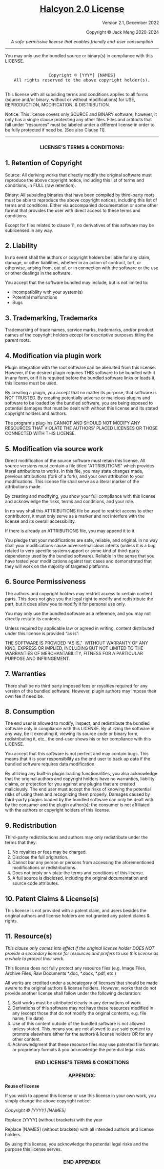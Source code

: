 <!-- Yay, no errors, warnings, or alerts! -->

<h1 align="center"> <strong><span style="text-decoration:underline;">Halcyon 2.0 License</span></strong> </h1>

<div align="center">
<p style="text-align: right">
Version 2.1, December 2022</p>


<p style="text-align: right">
Copyright © Jack Meng 2020-2024</p>

_A safe-permissive license that enables friendly end-user consumption_
</div>
<hr>
You may only use the bundled source or binary(s) in compliance with this LICENSE.

<pre align="center" style="text-align:center">

Copyright © [YYYY] [NAMES]
All rights reserved to the above copyright holder(s).

</pre>

This license with all subsiding terms and conditions applies to all forms (source and/or binary, without or without modifications) for USE, REPRODUCTION, MODIFICATION, & DISTRIBUTION.

Notice: This license covers only SOURCE and BINARY software; however, it only has a single clause protecting any other files. Files and artifacts that fall under “resources” must be labeled under a different license in order to be fully protected if need be. [See also Clause 11].

<hr>

<h3 align="center"> LICENSE’S TERMS & CONDITIONS: </h3>

## 1. **Retention of Copyright**

Source: All deriving works that directly modify the original software must reproduce the above copyright notice, including this list of terms and conditions, in FULL (raw retention).

Binary: All subsiding binaries that have been compiled by third-party roots must be able to reproduce the above copyright notices, including this list of terms and conditions. Either via accompanied documentation or some other format that provides the user with direct access to these terms and conditions.

Except for files related to clause 11, no derivatives of this software may be sublicensed in any way.




## 2. **Liability**

In no event shall the authors or copyright holders be liable for any claim, damage, or other liabilities, whether in an action of contract, tort, or otherwise, arising from, out of, or in connection with the software or the use or other dealings in the software.

You accept that the software bundled may include, but is not limited to:




* Incompatibility with your system(s)
* Potential malfunctions
* Bugs

## 3. **Trademarking, Trademarks**

Trademarking of trade names, service marks, trademarks, and/or product names of the copyright holders except for descriptive purposes titling the parent roots.

## 4. **Modification via plugin work**

Plugin integration with the root software can be alienated from this license. However, if the desired plugin requires THIS software to be bundled with it in any form, or if it is required before the bundled software links or loads it, this license must be used.

By creating a plugin, you accept that no matter its purpose, that software is NOT TRUSTED. By creating potentially adverse or malicious plugins and software to be loaded by the bundled software, you are being exposed to potential damages that must be dealt with without this license and its stated copyright holders and authors.

The program's plug-ins CANNOT AND SHOULD NOT MODIFY ANY RESOURCES THAT VIOLATE THE AUTHORS' PLACED LICENSES OR THOSE CONNECTED WITH THIS LICENSE.

## 5. **Modification via source work**

Direct modification of the source software must retain this license. All source versions must contain a file titled "ATTRIBUTIONS" which provides literal attributions to works. In this file, you may state changes made, previous attributions (fork of a fork), and your own attribution to your modifications. This license file shall serve as a literal marker of the attributions made.

By creating and modifying, you show your full compliance with this license and acknowledge the risks, terms and conditions, and your role.

In no way shall this ATTRIBUTIONS file be used to restrict access to other contributors, it must only serve as a marker and not interfere with the license and its overall accessibility.

If there is already an ATTRIBUTIONS file, you may append it to it.

You pledge that your modifications are safe, reliable, and original. In no way shall your modifications cause adverse/malicious intents (unless it is a bug related to very specific system support or some kind of third-party dependency used by the bundled software). Reliable in the sense that you have tested your modifications against test cases and demonstrated that they will work on the majority of targeted platforms.



## 6. **Source Permissiveness**

The authors and copyright holders may restrict access to certain content parts. This does not give you the legal right to modify and redistribute the part, but it does allow you to modify it for personal use only.

You may only use the bundled software as a reference, and you may not directly restate its contents.

Unless required by applicable law or agreed in writing, content distributed under this license is provided “as is”:

THE SOFTWARE IS PROVIDED “AS IS,"  WITHOUT WARRANTY OF ANY KIND, EXPRESS OR IMPLIED, INCLUDING BUT NOT LIMITED TO THE WARRANTIES OF MERCHANTABILITY, FITNESS FOR A PARTICULAR PURPOSE AND INFRINGEMENT.




## 7. **Warranties**

There shall be no third party imposed fees or royalties required for any version of the bundled software. However, plugin authors may impose their own fee if need be.




## 8. **Consumption**

The end user is allowed to modify, inspect, and redistribute the bundled software only in compliance with this LICENSE. By utilizing the software in any way, be it executing it, viewing its source code or binary form, redistributing it, etc., the end-user shows his or her compliance with this LICENSE.

You accept that this software is not perfect and may contain bugs. This means that it is your responsibility as the end user to back up data if the bundled software requires data modification.

By utilizing any built-in plugin loading functionalities, you also acknowledge that the original authors and copyright holders have no warranties, liability claims, or protection for you against any plugins that are created maliciously. The end user must accept the risks of knowing the potential risks of using them and recognizing them properly. Damages caused by third-party plugins loaded by the bundled software can only be dealt with by the consumer and the plugin author(s); the consumer is not affiliated with the authors or copyright holders of this license.




## 9. **Redistribution**

Third-party redistributions and authors may only redistribute under the terms that they:




1. No royalties or fees may be charged.
2. Disclose the full origination.
3. Cannot bar any person or persons from accessing the aforementioned modifications or redistributions.
4. Does not imply or violate the terms and conditions of this license.
5. A full source is disclosed, including the original documentation and source code attributes.

## **10. Patent Claims & License(s)**

This license is not provided with a patent claim, and users besides the original authors and license holders are not granted any patent claims & rights.

## **11.   Resource(s)**

_This clause only comes into effect if the original license holder DOES NOT provide a secondary license for resources and prefers to use this license as a whole to protect their work._

This license does not fully protect any resource files (e.g. Image Files, Archive Files, Raw Documents *.doc, *.docx, *.pdf, etc.)

All works are credited under a subcategory of licenses that should be made aware to the original authors & license holders. However, works that do not provide another license shall follow under the following declaration:

1. Said works must be attributed clearly in any derivations of work
2. Derivations of this software may not have these resources modified in any (except those that do not modify the original contents, e.g. file name, file date)
3. Use of this content outside of the bundled software is not allowed unless stated. This means you are not allowed to use said content to promote elsewhere either for the authors & license holders OR for any other content.
4. Acknowledgment that these resource files may use patented file formats or proprietary formats & you acknowledge the potential legal risks

<h3 align="center"> END LICENSE’S TERMS & CONDITIONS </h3>

<h3 align="center"> APPENDIX: </h3>

**Reuse of license**

If you wish to append this license or use this license in your own work, you simply change the above copyright notice:

_Copyright © [YYYY] [NAMES]_

Replace [YYYY] (without brackets) with the year

Replace [NAMES] (without brackets) with all intended authors and license holders.

By using this license, you acknowledge the potential legal risks and the purpose this license serves.

<h3 align="center"> END APPENDIX </h3>
